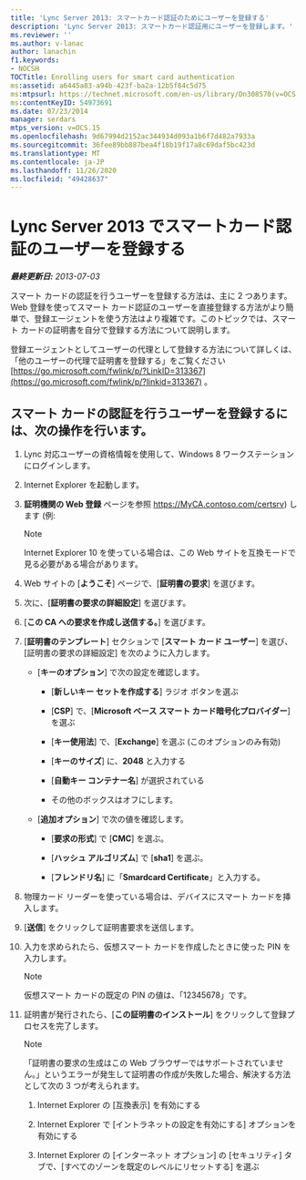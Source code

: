 ```yaml
---
title: 'Lync Server 2013: スマートカード認証のためにユーザーを登録する'
description: 'Lync Server 2013: スマートカード認証用にユーザーを登録します。'
ms.reviewer: ''
ms.author: v-lanac
author: lanachin
f1.keywords:
- NOCSH
TOCTitle: Enrolling users for smart card authentication
ms:assetid: a6445a83-a94b-423f-ba2a-12b5f84c5d75
ms:mtpsurl: https://technet.microsoft.com/en-us/library/Dn308570(v=OCS.15)
ms:contentKeyID: 54973691
ms.date: 07/23/2014
manager: serdars
mtps_version: v=OCS.15
ms.openlocfilehash: 9d67994d2152ac344934d093a1b6f7d482a7933a
ms.sourcegitcommit: 36fee89bb887bea4f18b19f17a8c69daf5bc423d
ms.translationtype: MT
ms.contentlocale: ja-JP
ms.lasthandoff: 11/26/2020
ms.locfileid: "49428637"
---
```

# <a name="enrolling-users-for-smart-card-authentication-in-lync-server-2013"></a>Lync Server 2013 でスマートカード認証のユーザーを登録する

<div data-xmlns="http://www.w3.org/1999/xhtml">

<div class="topic" data-xmlns="http://www.w3.org/1999/xhtml" data-msxsl="urn:schemas-microsoft-com:xslt" data-cs="https://msdn.microsoft.com/">

<div data-asp="https://msdn2.microsoft.com/asp">



</div>

<div id="mainSection">

<div id="mainBody">

<span> </span>

_**最終更新日:** 2013-07-03_

スマート カードの認証を行うユーザーを登録する方法は、主に 2 つあります。Web 登録を使ってスマート カード認証のユーザーを直接登録する方法がより簡単で、登録エージェントを使う方法はより複雑です。このトピックでは、スマート カードの証明書を自分で登録する方法について説明します。

登録エージェントとしてユーザーの代理として登録する方法について詳しくは、「他のユーザーの代理で証明書を登録する」をご覧ください [https://go.microsoft.com/fwlink/p/?LinkID=313367](https://go.microsoft.com/fwlink/p/?linkid=313367) 。

<div>

## <a name="to-enroll-users-for-smart-card-authentication"></a>スマート カードの認証を行うユーザーを登録するには、次の操作を行います。

1.  Lync 対応ユーザーの資格情報を使用して、Windows 8 ワークステーションにログインします。

2.  Internet Explorer を起動します。

3.  **証明機関の Web 登録** ページを参照 https://MyCA.contoso.com/certsrv) します (例:
    
    <div>
    

    > [!NOTE]  
    > Internet Explorer 10 を使っている場合は、この Web サイトを互換モードで見る必要がある場合があります。

    
    </div>

4.  Web サイトの [**ようこそ**] ページで、[**証明書の要求**] を選びます。

5.  次に、[**証明書の要求の詳細設定**] を選びます。

6.  [**この CA への要求を作成し送信する。**] を選びます。

7.  [**証明書のテンプレート**] セクションで [**スマート カード ユーザー**] を選び、[証明書の要求の詳細設定] を次のように入力します。
    
      - [**キーのオプション**] で次の設定を確認します。
        
          - [**新しいキー セットを作成する**] ラジオ ボタンを選ぶ
        
          - [**CSP**] で、[**Microsoft ベース スマート カード暗号化プロバイダー**] を選ぶ
        
          - [**キー使用法**] で、[**Exchange**] を選ぶ (このオプションのみ有効)
        
          - [**キーのサイズ**] に、**2048** と入力する
        
          - [**自動キー コンテナー名**] が選択されている
        
          - その他のボックスはオフにします。
    
      - [**追加オプション**] で次の値を確認します。
        
          - [**要求の形式**] で [**CMC**] を選ぶ。
        
          - [**ハッシュ アルゴリズム**] で [**sha1**] を選ぶ。
        
          - [**フレンドリ名**] に「**Smardcard Certificate**」と入力する。

8.  物理カード リーダーを使っている場合は、デバイスにスマート カードを挿入します。

9.  [**送信**] をクリックして証明書要求を送信します。

10. 入力を求められたら、仮想スマート カードを作成したときに使った PIN を入力します。
    
    <div>
    

    > [!NOTE]  
    > 仮想スマート カードの既定の PIN の値は、「12345678」です。

    
    </div>

11. 証明書が発行されたら、[**この証明書のインストール**] をクリックして登録プロセスを完了します。
    
    <div>
    

    > [!NOTE]  
    > 「証明書の要求の生成はこの Web ブラウザーではサポートされていません。」というエラーが発生して証明書の作成が失敗した場合、解決する方法として次の 3 つが考えられます。 
    > <OL>
    > <LI>
    > <P>Internet Explorer の [互換表示] を有効にする</P>
    > <LI>
    > <P>Internet Explorer で [イントラネットの設定を有効にする] オプションを有効にする</P>
    > <LI>
    > <P>Internet Explorer の [インターネット オプション] の [セキュリティ] タブで、[すべてのゾーンを既定のレベルにリセットする] を選ぶ</P></LI></OL>

    
    </div>

</div>

</div>

<span> </span>

</div>

</div>

</div>

